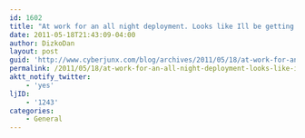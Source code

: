 ```yaml
---
id: 1602
title: "At work for an all night deployment. Looks like Ill be getting caught up on nip/tuck.'"
date: 2011-05-18T21:43:09-04:00
author: DizkoDan
layout: post
guid: 'http://www.cyberjunx.com/blog/archives/2011/05/18/at-work-for-an-all-night-deployment-looks-like-ill-be-getting-caught-up-on-niptuck/'
permalink: /2011/05/18/at-work-for-an-all-night-deployment-looks-like-ill-be-getting-caught-up-on-niptuck/
aktt_notify_twitter:
    - 'yes'
ljID:
    - '1243'
categories:
    - General
---
```


<div class="posterous_autopost"></div>